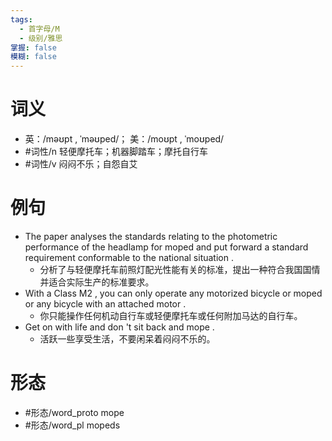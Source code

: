 ```yaml
---
tags:
  - 首字母/M
  - 级别/雅思
掌握: false
模糊: false
---
```

# 词义
- 英：/məʊpt , ˈməʊped/； 美：/moʊpt , ˈmoʊped/
- #词性/n  轻便摩托车；机器脚踏车；摩托自行车
- #词性/v  闷闷不乐；自怨自艾
# 例句
- The paper analyses the standards relating to the photometric performance of the headlamp for moped and put forward a standard requirement conformable to the national situation .
	- 分析了与轻便摩托车前照灯配光性能有关的标准，提出一种符合我国国情并适合实际生产的标准要求。
- With a Class M2 , you can only operate any motorized bicycle or moped or any bicycle with an attached motor .
	- 你只能操作任何机动自行车或轻便摩托车或任何附加马达的自行车。
- Get on with life and don 't sit back and mope .
	- 活跃一些享受生活，不要闲呆着闷闷不乐的。
# 形态
- #形态/word_proto mope
- #形态/word_pl mopeds
